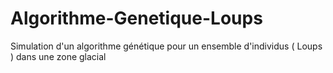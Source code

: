 # Algorithme-Genetique-Loups
Simulation d'un algorithme génétique pour un ensemble d'individus ( Loups ) dans une zone glacial
